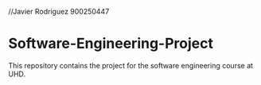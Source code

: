 //Javier Rodriguez 900250447
# Software-Engineering-Project
This repository contains the project for the software engineering course at UHD.
